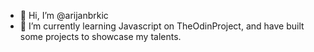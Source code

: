 - 👋 Hi, I’m @arijanbrkic
- 🌱 I’m currently learning Javascript on TheOdinProject, and have built some projects to showcase my talents.

<!---
arijanbrkic/arijanbrkic is a ✨ special ✨ repository because its `README.md` (this file) appears on your GitHub profile.
You can click the Preview link to take a look at your changes.
--->
